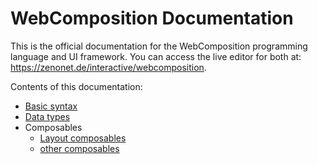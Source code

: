 ﻿# WebComposition Documentation

This is the official documentation for the WebComposition programming language and UI framework.
You can access the live editor for both at: https://zenonet.de/interactive/webcomposition.

Contents of this documentation:
- [Basic syntax](syntax.md)
- [Data types](dataTypes.md)
- Composables
  - [Layout composables](layoutComposables.md)
  - [other composables](otherComposables.md)